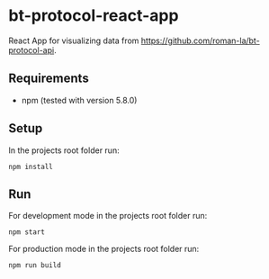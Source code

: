 # bt-protocol-react-app

React App for visualizing data from https://github.com/roman-la/bt-protocol-api.

## Requirements

- npm (tested with version 5.8.0)

## Setup

In the projects root folder run:
```
npm install
```

## Run

For development mode in the projects root folder run:
```
npm start
```

For production mode in the projects root folder run:
```
npm run build
```
